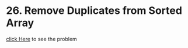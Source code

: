 # 26. Remove Duplicates from Sorted Array
[click Here](https://leetcode.com/problems/remove-duplicates-from-sorted-array/) to see the problem

